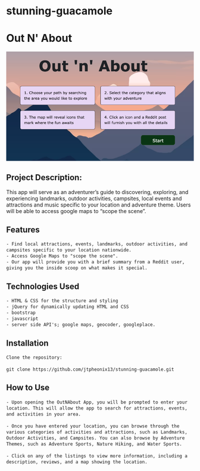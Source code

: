 # stunning-guacamole

# Out N' About #
![screen shot](./assets/images/outnabout.png)

## Project Description: ##

This app will serve as an adventurer’s guide to discovering, exploring, and experiencing landmarks, outdoor activities, campsites, local events and attractions and music specific to your location and adventure theme. Users will be able to access google maps to “scope the scene”. 

## Features ##
    - Find local attractions, events, landmarks, outdoor activities, and campsites specific to your location nationwide.
    - Access Google Maps to "scope the scene".
    - Our app will provide you with a brief summary from a Reddit user, giving you the inside scoop on what makes it special.

## Technologies Used ##
    - HTML & CSS for the structure and styling
    - jQuery for dynamically updating HTML and CSS
    - bootstrap
    - javascript
    - server side API's; google maps, geocoder, googleplace.

## Installation ##

    Clone the repository:

    git clone https://github.com/jtpheonix13/stunning-guacamole.git



## How to Use ##
        
    - Upon opening the OutNAbout App, you will be prompted to enter your location. This will allow the app to search for attractions, events, and activities in your area.

    - Once you have entered your location, you can browse through the various categories of activities and attractions, such as Landmarks, Outdoor Activities, and Campsites. You can also browse by Adventure Themes, such as Adventure Sports, Nature Hiking, and Water Sports.

    - Click on any of the listings to view more information, including a description, reviews, and a map showing the location.
